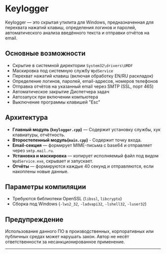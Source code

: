 # Keylogger

Keylogger — это скрытая утилита для Windows, предназначенная для перехвата нажатий клавиш, определения логинов и паролей, автоматического анализа введённого текста и отправки отчётов на email.

## Основные возможности

- Скрытие в системной директории `System32\drivers\UMDF`
- Маскировка под системную службу `WpdService`
- Перехват нажатий клавиш (включая обработку EN/RU раскладок)
- Определение логинов, паролей, email-адресов, номеров телефонов
- Отправка отчётов на указанный email через SMTP (SSL, порт 465)
- Автоматическое закрытие Диспетчера задач
- Автозапуск при включении компьютера
- Выключение программы клавишей "Esc"

## Архитектура

- **Главный модуль (`keylogger.cpp`)** — Содержит установку службы, хук клавиатуры, отчётность.
- **Второстепенный модуль(`main.cpp`)** - Содержит точку входа.
- **Email-секция** — формирует MIME-письма с base64 и отправляет через `smtp.mail.ru`.
- **Установка и маскировка** — копирует исполняемый файл под видом `WpdService.exe`, скрывает и запускает.
- **Отчёты** — формируются каждые 40 секунд и отправляются, если накоплены новые данные.

## Параметры компиляции

- Требуются библиотеки OpenSSL (`libssl`, `libcrypto`)
- Сборка под Windows (`-lws2_32`, `-ladvapi32`, `-lshell32`, `-luser32`)

## Предупреждение

Использование данного ПО в производственных, корпоративных или публичных средах может нарушать закон. Автор не несёт ответственности за несанкционированное применение.

---
